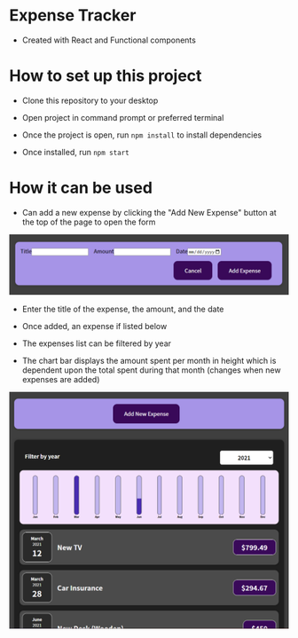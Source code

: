 # Expense Tracker

* Created with React and Functional components

# How to set up this project

* Clone this repository to your desktop

* Open project in command prompt or preferred terminal

* Once the project is open, run `npm install` to install dependencies

* Once installed, run `npm start`

# How it can be used

* Can add a new expense by clicking the "Add New Expense" button at the top of the page to open the form

![add-expense-screenshot](./images/add-expense-screenshot.png)

* Enter the title of the expense, the amount, and the date

* Once added, an expense if listed below

* The expenses list can be filtered by year

* The chart bar displays the amount spent per month in height which is dependent upon the total spent during that month (changes when new expenses are added)

![expense-tracker-screenshot](./images/expense-tracker-screenshot.png)